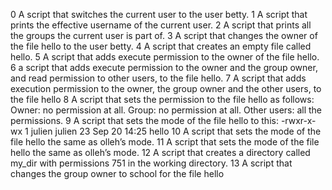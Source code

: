 0 A script that switches the current user to the user betty.
1 A script that prints the effective username of the current user.
2 A script that prints all the groups the current user is part of.
3 A script that changes the owner of the file hello to the user betty.
4 A script that creates an empty file called hello.
5 A script that adds execute permission to the owner of the file hello.
6 a script that adds execute permission to the owner and the group owner, and read permission to other users, to the file hello.
7 A script that adds execution permission to the owner, the group owner and the other users, to the file hello
8 A script that sets the permission to the file hello as follows: Owner: no permission at all. Group: no permission at all. Other users: all the permissions.
9 A script that sets the mode of the file hello to this: -rwxr-x-wx 1 julien julien 23 Sep 20 14:25 hello
10 A script that sets the mode of the file hello the same as olleh’s mode.
11 A script that sets the mode of the file hello the same as olleh’s mode.
12 A script that creates a directory called my_dir with permissions 751 in the working directory.
13 A script that changes the group owner to school for the file hello
